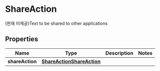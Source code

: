 

# ShareAction

(현재 미제공)Text to be shared to other applications

## Properties

| Name | Type | Description | Notes |
|------------ | ------------- | ------------- | -------------|
|**shareAction** | [**ShareActionShareAction**](ShareActionShareAction.md) |  |  |



